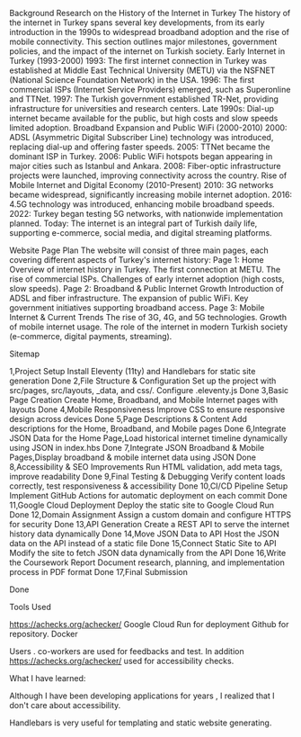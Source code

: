 Background Research on the History of the Internet in Turkey
The history of the internet in Turkey spans several key developments, from its early introduction in the 1990s to widespread broadband adoption and the rise of mobile connectivity. This section outlines major milestones, government policies, and the impact of the internet on Turkish society.
Early Internet in Turkey (1993-2000)
1993: The first internet connection in Turkey was established at Middle East Technical University (METU) via the NSFNET (National Science Foundation Network) in the USA.
1996: The first commercial ISPs (Internet Service Providers) emerged, such as Superonline and TTNet.
1997: The Turkish government established TR-Net, providing infrastructure for universities and research centers.
Late 1990s: Dial-up internet became available for the public, but high costs and slow speeds limited adoption.
Broadband Expansion and Public WiFi (2000-2010)
2000: ADSL (Asymmetric Digital Subscriber Line) technology was introduced, replacing dial-up and offering faster speeds.
2005: TTNet became the dominant ISP in Turkey.
2006: Public WiFi hotspots began appearing in major cities such as Istanbul and Ankara.
2008: Fiber-optic infrastructure projects were launched, improving connectivity across the country.
Rise of Mobile Internet and Digital Economy (2010-Present)
2010: 3G networks became widespread, significantly increasing mobile internet adoption.
2016: 4.5G technology was introduced, enhancing mobile broadband speeds.
2022: Turkey began testing 5G networks, with nationwide implementation planned.
Today: The internet is an integral part of Turkish daily life, supporting e-commerce, social media, and digital streaming platforms.





Website Page Plan
The website will consist of three main pages, each covering different aspects of Turkey's internet history:
Page 1: Home
Overview of internet history in Turkey.
The first connection at METU.
The rise of commercial ISPs.
Challenges of early internet adoption (high costs, slow speeds).
Page 2: Broadband & Public Internet Growth
Introduction of ADSL and fiber infrastructure.
The expansion of public WiFi.
Key government initiatives supporting broadband access.
Page 3: Mobile Internet & Current Trends
The rise of 3G, 4G, and 5G technologies.
Growth of mobile internet usage.
The role of the internet in modern Turkish society (e-commerce, digital payments, streaming).

Sitemap






1,Project Setup
Install Eleventy (11ty) and Handlebars for static site generation
Done
2,File Structure & Configuration
Set up the project with src/pages, src/layouts, _data, and css/. Configure .eleventy.js
Done
3,Basic Page Creation
Create Home, Broadband, and Mobile Internet pages with layouts
Done
4,Mobile Responsiveness
Improve CSS to ensure responsive design across devices
Done
5,Page Descriptions & Content
Add descriptions for the Home, Broadband, and Mobile pages
Done
6,Integrate JSON Data
for the Home Page,Load historical internet timeline dynamically using JSON in index.hbs
Done
7,Integrate JSON
Broadband & Mobile Pages,Display broadband & mobile internet data using JSON
Done
8,Accessibility & SEO Improvements
Run HTML validation, add meta tags, improve readability
Done
9,Final Testing & Debugging
Verify content loads correctly, test responsiveness & accessibility
Done
10,CI/CD Pipeline Setup
Implement GitHub Actions for automatic deployment on each commit
Done
11,Google Cloud Deployment
Deploy the static site to Google Cloud Run
Done
12,Domain Assignment
Assign a custom domain and configure HTTPS for security
Done
13,API Generation
Create a REST API to serve the internet history data dynamically
Done
14,Move JSON Data to API
Host the JSON data on the API instead of a static file
Done
15,Connect Static Site to API
Modify the site to fetch JSON data dynamically from the API
Done
16,Write the Coursework Report
Document research, planning, and implementation process in PDF format
Done
17,Final Submission


Done




Tools Used 

https://achecks.org/achecker/
Google Cloud Run for deployment
Github for repository.
Docker 


Users . co-workers are used for feedbacks and test. In addition 
https://achecks.org/achecker/ used for accessibility checks. 

What I have learned: 

Although I have been developing applications for years , I realized that I don't care about accessibility.

Handlebars is very useful for templating and static website generating. 

